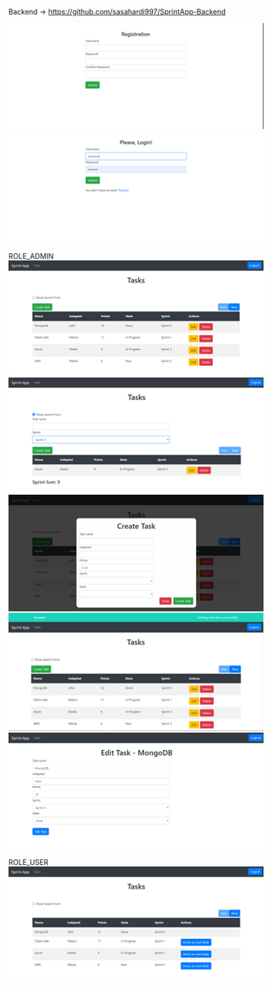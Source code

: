 Backend -> https://github.com/sasahardi997/SprintApp-Backend

![](images/1.PNG)
![](images/2.PNG)

ROLE_ADMIN
![](images/3.PNG)
![](images/4.PNG)
![](images/5.PNG)
![](images/6.PNG)
![](images/7.PNG)

ROLE_USER
![](images/8.PNG)
